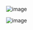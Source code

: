 ![image](https://github.com/JD7XD/Navigation_Alex/assets/132233669/cc3a6ba5-c05a-414d-915b-12d2c939c2c8)

![image](https://github.com/JD7XD/Navigation_Alex/assets/132233669/aa4ebd18-0504-4d64-b71a-58da0cdab087)
